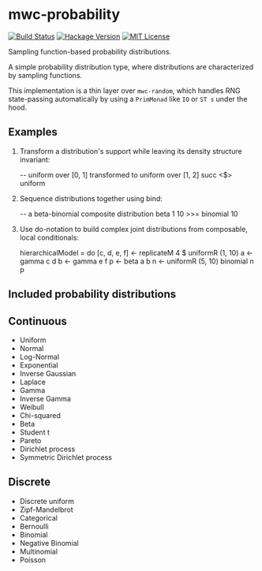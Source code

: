 # mwc-probability

[![Build Status](https://secure.travis-ci.org/jtobin/mwc-probability.png)](http://travis-ci.org/jtobin/mwc-probability)
[![Hackage Version](https://img.shields.io/hackage/v/mwc-probability.svg)](http://hackage.haskell.org/package/mwc-probability)
[![MIT License](https://img.shields.io/badge/license-MIT-blue.svg)](https://github.com/jtobin/mwc-probability/blob/master/LICENSE)

Sampling function-based probability distributions.

A simple probability distribution type, where distributions are characterized
by sampling functions.

This implementation is a thin layer over `mwc-random`, which handles RNG
state-passing automatically by using a `PrimMonad` like `IO` or `ST s` under
the hood.


Examples
--------

1. Transform a distribution's support while leaving its density structure
invariant:

    -- uniform over [0, 1] transformed to uniform over [1, 2]
    succ <$> uniform

2. Sequence distributions together using bind:

    -- a beta-binomial composite distribution
    beta 1 10 >>= binomial 10

3. Use do-notation to build complex joint distributions from composable,
local conditionals:

    hierarchicalModel = do
      [c, d, e, f] <- replicateM 4 $ uniformR (1, 10)
      a <- gamma c d
      b <- gamma e f
      p <- beta a b
      n <- uniformR (5, 10)
      binomial n p



Included probability distributions
-------------

## Continuous

* Uniform
* Normal
* Log-Normal
* Exponential
* Inverse Gaussian
* Laplace
* Gamma
* Inverse Gamma
* Weibull
* Chi-squared
* Beta
* Student t
* Pareto
* Dirichlet process
* Symmetric Dirichlet process

## Discrete

* Discrete uniform
* Zipf-Mandelbrot
* Categorical
* Bernoulli
* Binomial
* Negative Binomial
* Multinomial
* Poisson